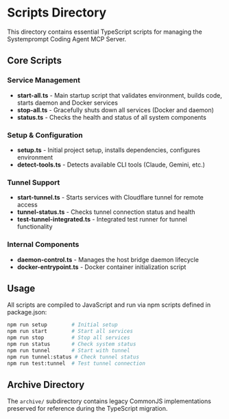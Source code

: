 # Scripts Directory

This directory contains essential TypeScript scripts for managing the Systemprompt Coding Agent MCP Server.

## Core Scripts

### Service Management
- **start-all.ts** - Main startup script that validates environment, builds code, starts daemon and Docker services
- **stop-all.ts** - Gracefully shuts down all services (Docker and daemon)
- **status.ts** - Checks the health and status of all system components

### Setup & Configuration
- **setup.ts** - Initial project setup, installs dependencies, configures environment
- **detect-tools.ts** - Detects available CLI tools (Claude, Gemini, etc.)

### Tunnel Support
- **start-tunnel.ts** - Starts services with Cloudflare tunnel for remote access
- **tunnel-status.ts** - Checks tunnel connection status and health
- **test-tunnel-integrated.ts** - Integrated test runner for tunnel functionality

### Internal Components
- **daemon-control.ts** - Manages the host bridge daemon lifecycle
- **docker-entrypoint.ts** - Docker container initialization script

## Usage

All scripts are compiled to JavaScript and run via npm scripts defined in package.json:

```bash
npm run setup        # Initial setup
npm run start        # Start all services
npm run stop         # Stop all services
npm run status       # Check system status
npm run tunnel       # Start with tunnel
npm run tunnel:status # Check tunnel status
npm run test:tunnel  # Test tunnel connection
```

## Archive Directory

The `archive/` subdirectory contains legacy CommonJS implementations preserved for reference during the TypeScript migration.